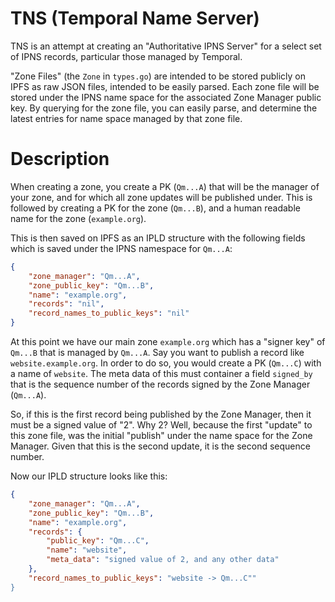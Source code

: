 # TNS (Temporal Name Server)

TNS is an attempt at creating an "Authoritative IPNS Server" for a select set of IPNS records, particular those managed by Temporal.

"Zone Files" (the `Zone` in `types.go`) are intended to be stored publicly on IPFS as raw JSON files, intended to be easily parsed. Each zone file will be stored under the IPNS name space for the associated Zone Manager public key. By querying for the zone file, you can easily parse, and determine the latest entries for name space managed by that zone file.


# Description

When creating a zone, you create a PK (`Qm...A`) that will be the manager of your zone, and for which all zone updates will be published under. This is followed by creating a PK for the zone (`Qm...B`), and a human readable name for the zone (`example.org`).

This is then saved on IPFS as an IPLD structure with the following fields which is saved under the IPNS namespace for `Qm...A`:
```json
{
    "zone_manager": "Qm...A",
    "zone_public_key": "Qm...B",
    "name": "example.org",
    "records": "nil",
    "record_names_to_public_keys": "nil"
}
```

At this point we have our main zone `example.org` which has a "signer key" of `Qm...B` that is managed by `Qm...A`. Say you want to publish a record like `website.example.org`. In order to do so, you would create a PK (`Qm...C`) with a name of `website`.  The meta data of this must container a field `signed_by` that is the sequence number of the records signed by the Zone Manager (`Qm...A`). 

So, if this is the first record being published by the Zone Manager, then it must be a signed value of "2". Why 2? Well, because the first "update" to this zone file, was the initial "publish" under the name space for the Zone Manager. Given that this is the second update, it is the second sequence number.

Now our IPLD structure looks like this:
```json
{
    "zone_manager": "Qm...A",
    "zone_public_key": "Qm...B",
    "name": "example.org",
    "records": {
        "public_key": "Qm...C",
        "name": "website",
        "meta_data": "signed value of 2, and any other data"
    },
    "record_names_to_public_keys": "website -> Qm...C""
}
```